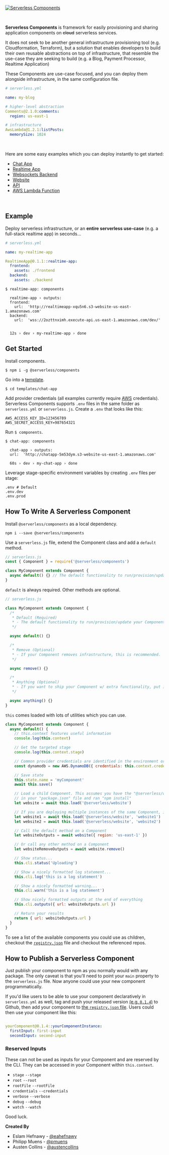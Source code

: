[![Serverless Components](https://s3.amazonaws.com/assets.github.serverless/components/serverless-components-readme.gif)](http://serverless.com)

&nbsp;

**Serverless Components** is framework for easily provisioning and sharing application components on ~~cloud~~ serverless services.

It does not seek to be another general infrastructure provisioning tool (e.g. Cloudformation, Terraform), but a solution that enables developers to build their own reusable abstractions on top of infrastructure, that resemble the use-case they are seeking to build (e.g. a Blog, Payment Processor, Realtime Application)

These Components are use-case focused, and you can deploy them alongside infrastructure, in the same configuration file.

```yaml
# serverless.yml

name: my-blog

# higher-level abstraction
Comments@2.1.0:comments:
  region: us-east-1

# infrastructure
AwsLambda@1.2.1:listPosts:
  memorySize: 1024
```

&nbsp;

Here are some easy examples which you can deploy instantly to get started:

- [Chat App](./templates/chat-app)
- [Realtime App](./templates/realtime-app)
- [Websockets Backend](./templates/websockets-backend)
- [Website](./templates/website)
- [API](./templates/api)
- [AWS Lambda Function](./templates/aws-lambda)

&nbsp;

## Example

Deploy serverless infrastructure, or an **entire serverless use-case** (e.g. a full-stack realtime app) in seconds...

```yaml
# serverless.yml

name: my-realtime-app

RealtimeApp@0.1.1::realtime-app:
  frontend:
    assets: ./frontend
  backend:
    assets: ./backend
```

```console
$ realtime-app: components

  realtime-app › outputs:
  frontend:
    url:  'http://realtimeapp-xqu5n6.s3-website-us-east-1.amazonaws.com'
  backend:
    url:  'wss://2ozttnximh.execute-api.us-east-1.amazonaws.com/dev/'


  12s › dev › my-realtime-app › done
```

## Get Started

Install components.

```console
$ npm i -g @serverless/components
```

Go into a [template](./templates).

```console
$ cd templates/chat-app
```

Add provider credentials (all examples currently require [AWS](https://aws.amazon.com/) credentials). Serverless Components supports `.env` files in the same folder as `serverless.yml` or `serverless.js`. Create a `.env` that looks like this:

```text
AWS_ACCESS_KEY_ID=123456789
AWS_SECRET_ACCESS_KEY=987654321
```

Run `$ components`.

```console
$ chat-app: components

  chat-app › outputs:
  url:  'http://chatapp-5m53dym.s3-website-us-east-1.amazonaws.com'

  60s › dev › my-chat-app › done
```

Leverage stage-specific environment variables by creating `.env` files per stage:

```text
.env # Default
.env.dev
.env.prod
```

## How To Write A Serverless Component

Install `@serverless/components` as a local dependency.

```
npm i --save @serverless/components
```

Use a `serverless.js` file, extend the Component class and add a `default` method.

```javascript
// serverless.js
const { Component } = require('@serverless/components')

class MyComponent extends Component {
  async default() {} // The default functionality to run/provision/update your Component
}
```

`default` is always required. Other methods are optional.

```javascript
// serverless.js

class MyComponent extends Component {
  /*
   * Default (Required)
   * - The default functionality to run/provision/update your Component
   */

  async default() {}

  /*
   * Remove (Optional)
   * - If your Component removes infrastructure, this is recommended.
   */

  async remove() {}

  /*
   * Anything (Optional)
   * - If you want to ship your Component w/ extra functionality, put it in a method.
   */

  async anything() {}
}
```

`this` comes loaded with lots of utilities which you can use.

```javascript
class MyComponent extends Component {
  async default() {
    // this.context features useful information
    console.log(this.context)

    // Get the targeted stage
    console.log(this.context.stage)

    // Common provider credentials are identified in the environment or .env file and added to this.context.credentials
    const dynamodb = new AWS.DynamoDB({ credentials: this.context.credentials.aws })

    // Save state
    this.state.name = 'myComponent'
    await this.save()

    // Load a child Component. This assumes you have the "@serverless/website" component
    // in your "package.json" file and ran "npm install"
    let website = await this.load('@serverless/website')

    // If you are deploying multiple instances of the same Component, include an instance id. This also pre-fills them with any existing state.
    let website1 = await this.load('@serverless/website', 'website1')
    let website2 = await this.load('@serverless/website', 'website2')

    // Call the default method on a Component
    let websiteOutputs = await website({ region: 'us-east-1' })

    // Or call any other method on a Component
    let websiteRemoveOutputs = await website.remove()

    // Show status...
    this.cli.status('Uploading')

    // Show a nicely formatted log statement...
    this.cli.log('this is a log statement')

    // Show a nicely formatted warning...
    this.cli.warn('this is a log statement')

    // Show nicely formatted outputs at the end of everything
    this.cli.outputs({ url: websiteOutputs.url })

    // Return your results
    return { url: websiteOutputs.url }
  }
}
```

To see a list of the available components you could use as children, checkout the [`registry.json`](./registry.json) file and checkout the referenced repos.

## How to Publish a Serverless Component

Just publish your component to npm as you normally would with any package. The only caveat is that you'll need to point your `main` property to the `serverless.js` file. Now anyone could use your new component programmatically.

If you'd like users to be able to use your component declaratively in `serverless.yml` as well, tag and push your released version [(e.g. `0.1.4`)](https://github.com/serverless-components/AwsLambda/releases/tag/0.1.4) to Github, then add your component to [the `registry.json` file](./registry.json). Users could then use your component like this:

```yml

yourComponent@0.1.4::yourComponentInstance:
  firstInput: first-input
  secondInput: second-input

```

### Reserved Inputs

These can not be used as inputs for your Component and are reserved by the CLI. They can be accessed in your Component within `this.context`.

- `stage` `--stage`
- `root` `--root`
- `rootFile` `--rootFile`
- `credentials` `--credentials`
- `verbose` `--verbose`
- `debug` `--debug`
- `watch` `--watch`

Good luck.

**Created By**

- Eslam Hefnawy - [@eahefnawy](https://github.com/eahefnawy)
- Philipp Muens - [@pmuens](https://github.com/pmuens)
- Austen Collins - [@austencollins](https://github.com/austencollins)
